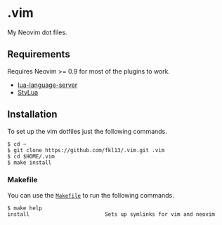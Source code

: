 # .vim

My Neovim dot files.

## Requirements

Requires Neovim >= 0.9 for most of the plugins to work.

- [lua-language-server](https://github.com/LuaLS/lua-language-server)
- [StyLua](https://github.com/JohnnyMorganz/StyLua)

## Installation

To set up the vim dotfiles just the following commands.

```console
$ cd ~
$ git clone https://github.com/fkl13/.vim.git .vim
$ cd $HOME/.vim
$ make install
```

### Makefile

You can use the [`Makefile`](Makefile) to run the following commands.

```console
$ make help
install                        Sets up symlinks for vim and neovim
```
